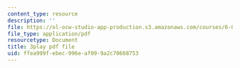 ```yaml
---
content_type: resource
description: ''
file: https://ol-ocw-studio-app-production.s3.amazonaws.com/courses/6-004-computation-structures-spring-2017/ffea999febec996eaf099a2c70668753_q38KAGAKORk.pdf
file_type: application/pdf
resourcetype: Document
title: 3play pdf file
uid: ffea999f-ebec-996e-af09-9a2c70668753
---
```

